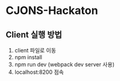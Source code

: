 # CJONS-Hackaton

## Client 실행 방법

1. client 파일로 이동
2. npm install
3. npm run dev (webpack dev server 사용)
4. localhost:8200 점속
